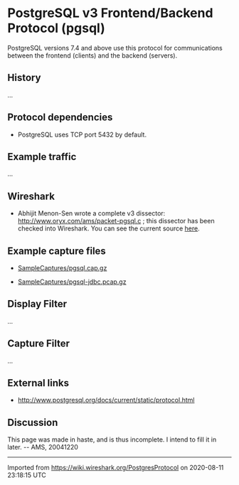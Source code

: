 # PostgreSQL v3 Frontend/Backend Protocol (pgsql)

PostgreSQL versions 7.4 and above use this protocol for communications between the frontend (clients) and the backend (servers).

## History

...

## Protocol dependencies

  - PostgreSQL uses TCP port 5432 by default.

## Example traffic

...

## Wireshark

  - Abhijit Menon-Sen wrote a complete v3 dissector: <http://www.oryx.com/ams/packet-pgsql.c> ; this dissector has been checked into Wireshark. You can see the current source [here](http://anonsvn.wireshark.org/viewvc/index.py/trunk/epan/dissectors/packet-pgsql.c).

## Example capture files

  - [SampleCaptures/pgsql.cap.gz](uploads/__moin_import__/attachments/SampleCaptures/pgsql.cap.gz)

  - [SampleCaptures/pgsql-jdbc.pcap.gz](uploads/__moin_import__/attachments/SampleCaptures/pgsql-jdbc.pcap.gz)

## Display Filter

...

## Capture Filter

...

## External links

  - <http://www.postgresql.org/docs/current/static/protocol.html>

## Discussion

This page was made in haste, and is thus incomplete. I intend to fill it in later. -- AMS, 20041220

---

Imported from https://wiki.wireshark.org/PostgresProtocol on 2020-08-11 23:18:15 UTC
